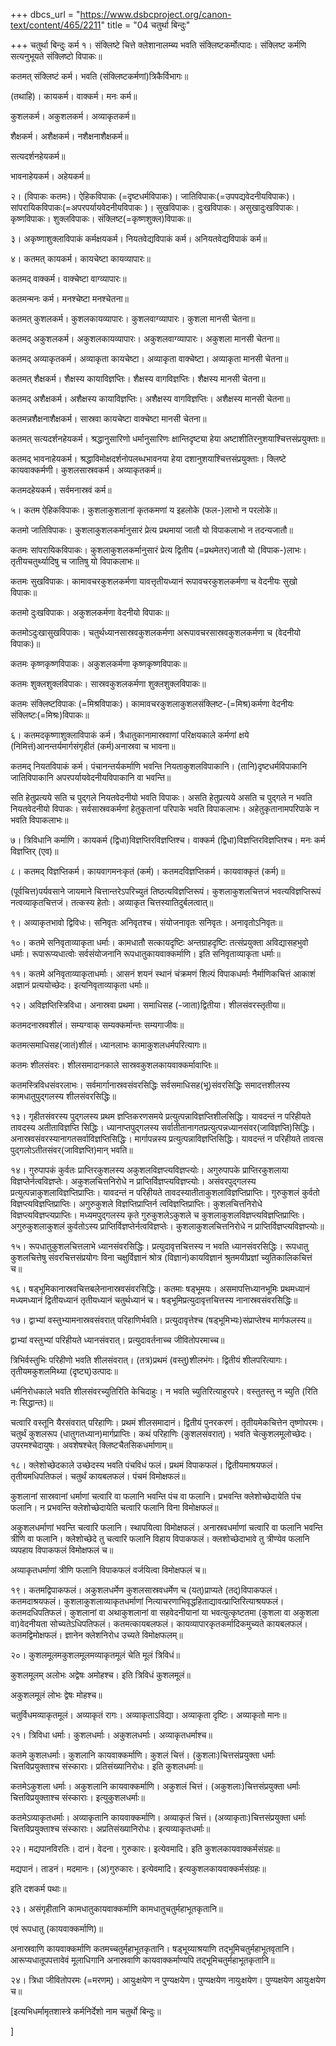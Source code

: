 +++
dbcs_url = "https://www.dsbcproject.org/canon-text/content/465/2211"
title = "04 चतुर्था बिन्दुः"

+++
चतुर्था बिन्दुः
कर्म
१। संक्लिष्टे चित्ते क्लेशानालम्ब्य भवति संक्लिष्टकर्मोत्पादः। संक्लिष्ट कर्मणि सत्यनुभूयते संक्लिष्टो विपाकः॥

कतमत् संक्लिष्टं कर्म। भवति (संक्लिष्टकर्मणां)त्रिकैर्विभागः॥

(तथाहि)। कायकर्म। वाक्कर्म। मनः कर्म॥

कुशलकर्म। अकुशलकर्म। अव्याकृतकर्म॥

शैक्षकर्म। अशैक्षकर्म। नशैक्षनाशैक्षकर्म॥

सत्यदर्शनहेयकर्म॥

भावनाहेयकर्म। अहेयकर्म॥

२। (विपाकः कतमः)। ऐहिकविपाकः (=दृष्टधर्मविपाकः)। जातिविपाकः(=उपपद्यवेदनीयविपाकः)। सांपरायिकविपाकः(=अपरपर्यायवेदनीयविपाकः )। सुखविपाकः। दुःखविपाकः। असुखादुःखविपाकः। कृष्णविपाकः। शुक्लविपाकः। संक्लिष्ट(=कृष्णशुक्ल)विपाकः॥

३। अकृष्णाशुक्लाविपाकं कर्मक्षयकर्म। नियतवेद्यविपाकं कर्म। अनियतवेद्यविपाकं कर्म॥

४। कतमत् कायकर्म। कायचेष्टा कायव्यापारः॥

कतमद् वाक्कर्म। वाक्चेष्टा वाग्व्यापारः॥

कतमन्मनः कर्म। मनश्चेष्टा मनश्चेतना॥

कतमत् कुशलकर्म। कुशलकायव्यापारः। कुशलवाग्व्यापारः। कुशला मानसी चेतना॥

कतमद् अकुशलकर्म। अकुशलकायव्यापारः। अकुशलवाग्व्यापारः। अकुशला मानसी चेतना॥

कतमद् अव्याकृतकर्म। अव्याकृता कायचेष्टा। अव्याकृता वाक्चेष्टा। अव्याकृता मानसी चेतना॥

कतमत् शैक्षकर्म। शैक्षस्य कायाविज्ञप्तिः। शैक्षस्य वागविज्ञप्तिः। शैक्षस्य मानसी चेतना॥

कतमद् अशैक्षकर्म। अशैक्षस्य कायाविज्ञप्तिः। अशैक्षस्य वागविज्ञप्तिः। अशैक्षस्य मानसी चेतना॥

कतमन्नशैक्षनाशैक्षकर्म। सास्रवा कायचेष्टा वाक्चेष्टा मानसी चेतना॥

कतमत् सत्यदर्शनहेयकर्म। श्रद्धानुसारिणो धर्मानुसारिणः क्षान्तिदृष्ट्या हेया अष्टाशीतिरनुशयाश्चित्तसंप्रयुक्ताः॥

कतमद् भावनाहेयकर्म। श्रद्धाविमोक्षदर्शनोपलब्धभावनया हेया दशानुशयाश्चित्तसंप्रयुक्ताः। क्लिष्टे कायवाक्कर्मणी। कुशलसास्रवकर्म। अव्याकृतकर्म॥

कतमदहेयकर्म। सर्वमनास्रवं कर्म॥

५। कतम ऐहिकविपाकः। कुशलाकुशलानां कृतकमणां य इहलोके (फल-)लाभो न परलोके॥

कतमो जातिविपाकः। कुशलाकुशलकर्मानुसारं प्रेत्य प्रथमायां जातौ यो विपाकलाभो न तदन्यजातौ॥

कतमः सांपरायिकविपाकः। कुशलाकुशलकर्मानुसारं प्रेत्य द्वितीय (=प्रथमेतर)जातौ यो (विपाक-)लाभः। तृतीयचतुर्थ्यादिषु च जातिषु यो विपाकलाभः॥

कतमः सुखविपाकः। कामावचरकुशलकर्मणा यावत्तृतीयध्यानं रूपावचरकुशलकर्मणा च वेदनीयः सुखो विपाकः॥

कतमो दुःखविपाकः। अकुशलकर्मणा वेदनीयो विपाकः॥

कतमोऽदुःखासुखविपाकः। चतुर्थध्यानसास्रवकुशलकर्मणा अरूपावचरसास्रवकुशलकर्मणा च (वेदनीयो विपाकः)॥

कतमः कृष्णकृष्णविपाकः। अकुशलकर्मणा कृष्णकृष्णविपाकः॥

कतमः शुक्लशुक्लविपाकः। सास्रवकुशलकर्मणा शुक्लशुक्लविपाकः॥

कतमः संक्लिष्टविपाकः (=मिश्रविपाकः)। कामावचरकुशलाकुशलसंक्लिष्ट-(=मिश्र)कर्मणा वेदनीयः संक्लिष्टः(=मिश्रः)विपाकः॥

६। कतमदकृष्णाशुक्लाविपाकं कर्म। त्रैधातुकानामास्रवाणां परिक्षयकाले कर्मणां क्षये (निमित्तं)आनन्तर्यमार्गसंगृहीतं (कर्म)अनास्रवा च भावना॥

कतमद् नियतविपाकं कर्म। पंचानन्तर्यकर्माणि भवन्ति नियताकुशलविपाकानि। (तानि)दृष्टधर्मविपाकानि जातिविपाकानि अपरपर्यायवेदनीयविपाकानि वा भवन्ति॥

सति हेतुप्रत्यये सति च पुद्गले नियतवेदनीयो भवति विपाकः। असति हेतुप्रत्यये असति च पुद्गले न भवति नियतवेदनीयो विपाकः। सर्वसास्रवकर्मणां हेतुकृतानां परिपाके भवति विपाकलाभः। अहेतुकृतानामपरिपाके न भवति विपाकलाभः॥

७। त्रिविधानि कर्माणि। कायकर्म (द्विधा)विज्ञप्तिरविज्ञप्तिश्च। वाक्कर्म (द्विधा)विज्ञप्तिरविज्ञप्तिश्च। मनः कर्म विज्ञप्तिर् (एव)॥

८। कतमद् विज्ञप्तिकर्म। कायवागमनःकृतं (कर्म)। कतमदविज्ञप्तिकर्म। कायवाक्कृतं (कर्म)॥

(पूर्वचित्त)पर्यवसाने जायमाने चित्तान्तरेऽपरिच्युतं तिष्ठत्यविज्ञप्तिरूपं। कुशलाकुशलचित्तजं भवत्यविज्ञप्तिरूपं नत्वव्याकृतचित्तजं। तत्कस्य हेतोः। अव्याकृत चित्तस्यातिदुर्बलत्वात्॥

९। अव्याकृतभावो द्विविधः। सनिवृतः अनिवृतश्च। संयोजनावृतः सनिवृतः। अनावृतोऽनिवृतः॥

१०। कतमे सनिवृताव्याकृता धर्माः। कामधातौ सत्कायदृष्टिः अन्तग्राहदृष्टिः तत्संप्रयुक्ता अविद्यासहभुवो धर्माः। रूपारूप्यधात्वोः सर्वसंयोजनानि रूपधातुकायवाक्कर्माणि। इति सनिवृताव्याकृता धर्माः॥

११। कतमे अनिवृताव्याकृताधर्माः। आसनं शयनं स्थानं चंक्रमणं शिल्पं विपाकधर्माः नैर्माणिकचित्तं आकाशं अज्ञानं प्रत्ययोच्छेदः। इत्यनिवृताव्याकृता धर्माः॥

१२। अविज्ञप्तिस्त्रिविधा। अनास्रवा प्रथमा। समाधिसह (-जाता)द्वितीया। शीलसंवरस्तृतीया॥

कतमदनास्रवशीलं। सम्यग्वाक् सम्यक्कर्मान्तः सम्यगाजीवः॥

कतमत्समाधिसह(जातं)शीलं। ध्यानलाभः कामाकुशलधर्मपरित्यागः॥

कतमः शीलसंवरः। शीलसमादानकाले सास्रवकुशलकायवाक्कर्मावाप्तिः॥

कतमस्त्रिविधसंवरलाभः। सर्वमार्गानास्रवसंवरसिद्धिः सर्वसमाधिसह(भू)संवरसिद्धिः समादत्तशीलस्य कामधातुपुद्गलस्य शीलसंवरसिद्धिः॥

१३। गृहीतसंवरस्य पुद्गलस्य प्रथम ज्ञप्तिकरणसमये प्रत्युत्पन्नाविज्ञप्तिशीलसिद्धिः। यावदन्तं न परिहीयते तावदस्य अतीताविज्ञप्ति सिद्धिः। ध्यानाप्तपुद्गलस्य सर्वातीतानागतप्रत्युत्पन्नध्यानसंवर(जाविज्ञप्ति)सिद्धिः। अनास्रवसंवरस्यानागतसर्वाविज्ञप्तिसिद्धिः। मार्गापन्नस्य प्रत्युत्पन्नाविज्ञप्तिसिद्धिः। यावदन्तं न परिहीयते तावत्स पुद्गलोऽतीतसंवर(जाविज्ञप्ति)मान् भवति॥

१४। गुरुपापकं कुर्वतः प्राप्तिरकुशलस्य अकुशलविज्ञप्त्यविज्ञप्त्योः। अगुरुपापके प्राप्तिरकुशलाया विज्ञप्तेर्नत्वविज्ञप्तेः। अकुशलचित्तनिरोधे न प्राप्तिर्विज्ञप्त्यविज्ञप्त्योः। असंवरपुद्गलस्य प्रत्युत्पन्नाकुशलाविज्ञप्तिप्राप्तिः। यावदन्तं न परिहीयते तावदस्यातीताकुशलाविज्ञप्तिप्राप्तिः। गुरुकुशलं कुर्वतो विज्ञप्त्यविज्ञप्तिप्राप्तिः। अगुरुकुशले विज्ञप्तिप्राप्तिर्न त्वविज्ञप्तिप्राप्तिः। कुशलचित्तनिरोधे विज्ञप्त्यविज्ञप्त्यप्राप्तिः। मध्यमपुद्गलस्य कृते गुरुकुशलेऽकुशले च कुशलाकुशलविज्ञप्त्यविज्ञप्तिप्राप्तिः। अगुरुकुशलाकुशलं कुर्वतोऽस्य प्राप्तिर्विज्ञप्तेर्नत्वविज्ञप्तेः। कुशलाकुशलचित्तनिरोधे न प्राप्तिर्विज्ञप्त्यविज्ञप्त्योः॥

१५। रूपधातुकुशलचित्तलाभे ध्यानसंवरसिद्धिः। प्रत्युदावृत्तचित्तस्य न भवति ध्यानसंवरसिद्धिः। रूपधातु कुशलचित्तेषु संवरचित्तसंप्रयोगः विना चक्षुर्विज्ञानं श्रोत्र (विज्ञानं)कायविज्ञानं श्रुतमयीप्रज्ञां च्युतिकालिकचित्तं च॥

१६। षड्भूमिकानास्रवचित्तबलेनानास्रवसंवरसिद्धिः। कतमाः षड्भूमयः। असमापत्तिध्यानभूमिः प्रथमध्यानं मध्यमध्यानं द्वितीयध्यानं तृतीयध्यानं चतुर्थध्यानं च। षड्भूमिप्रत्युदावृत्तचित्तस्य नानास्रवसंवरसिद्धिः॥

१७। द्वाभ्यां वस्तुभ्यामनास्रवसंवरात् परिहाणिर्भवति। प्रत्युदावृत्तेश्च (षड्भूमिभ्यः)संप्राप्तेश्च मार्गफलस्य॥

द्वाभ्यां वस्तुभ्यां परिहीयते ध्यानसंवरात्। प्रत्युदावर्तनाच्च जीवितोपरमाच्च॥

त्रिभिर्वस्तुभिः परिहीणो भवति शीलसंवरात्। (तत्र)प्रथमं (वस्तु)शीलभंगः। द्वितीयं शीलपरित्यागः। तृतीयमकुशलमिथ्या (दृष्ट्य्)उत्पादः॥

धर्मनिरोधकाले भवति शीलसंवरच्युतिरिति केचिदाहुः। न भवति च्युतिरित्याहुरपरे। वस्तुतस्तु न च्युति (रिति नः सिद्धान्तः)॥

चत्वारि वस्तूनि यैरसंवरात् परिहाणिः। प्रथमं शीलसमादानं। द्वितीयं पुनरकरणं। तृतीयमेकचित्तेन तृष्णोपरमः। चतुर्थं कुशलरूप (धातुगतध्यान)मार्गप्राप्तिः। कथं परिहाणिः (कुशलसंवरात्)। भवति चेत्कुशलमूलोच्छेदः। उपरमश्चेदायुषः। अवशेषश्चेत् क्लिष्टचैतसिकधर्माणाम्॥

१८। क्लेशोच्छेदकाले उच्छेदस्य भवति पंचविधं फलं। प्रथमं विपाकफलं। द्वितीयमाश्रयफलं। तृतीयमधिपतिफलं। चतुर्थं कायबलफलं। पंचमं विमोक्षफलं॥

कुशलानां सास्रवानां धर्माणां चत्वारि वा फलानि भवन्ति पंच वा फलानि। प्रभवन्ति क्लेशोच्छेदायेति पंच फलानि। न प्रभवन्ति क्लेशोच्छेदायेति चत्वारि फलानि विना विमोक्षफलं॥

अकुशलधर्माणां भवन्ति चत्वारि फलानि। स्थापयित्वा विमोक्षफलं। अनास्रवधर्माणां चत्वारि वा फलानि भवन्ति त्रीणि वा फलानि। क्लेशोच्छेदे तु चत्वारि फलानि विहाय विपाकफलं। क्लशोच्छेदाभावे तु त्रीण्येव फलानि व्यपहाय विपाकफलं विमोक्षफलं च॥

अव्याकृतधर्माणां त्रीणि फलानि विपाकफलं वर्जयित्वा विमोक्षफलं च॥

१९। कतमद्विपाकफलं। अकुशलधर्मेण कुशलसास्रवधर्मेण च (यत्)प्राप्यते (तद्)विपाकफलं। कतमदाश्रयफलं। कुशलाकुशलाव्याकृतधर्माणां नित्याचरणाभिवृद्धहिताद्यावत्प्राप्तिरित्याश्रयफलं। कतमदधिपतिफलं। कुशलानां वा अथाकुशलानां वा सहवेदनीयानां या भवत्युत्कृष्टतमा (कुशला वा अकुशला वा)वेदनीयता सोच्यतेऽधिपतिफलं। कतमत्कायबलफलं। कायव्यापारकृतकर्मादिकमुच्यते कायबलफलं। कतमद्विमोक्षफलं। ज्ञानेन क्लेशनिरोध उच्यते विमोक्षफलम्॥

२०। कुशलमूलमकुशलमूलमव्याकृतमूलं चेति मूलं त्रिविधं॥

कुशलमूलम् अलोभः अद्वेषः अमोहश्च। इति त्रिविधं कुशलमूलं॥

अकुशलमूलं लोभः द्वेषः मोहश्च॥

चतुर्विधमव्याकृतमूलं। अव्याकृतं रागः। अव्याकृताऽविद्या। अव्याकृता दृष्टिः। अव्याकृतो मानः॥

२१। त्रिविधा धर्माः। कुशलधर्माः। अकुशलधर्माः। अव्याकृतधर्माश्च॥

कतमे कुशलधर्माः। कुशलानि कायवाक्कर्माणि। कुशलं चित्तं। (कुशलाः)चित्तसंप्रयुक्ता धर्माः चित्तविप्रयुक्ताश्च संस्काराः। प्रतिसंख्यानिरोधः। इति कुशलधर्माः॥

कतमेऽकुशला धर्माः। अकुशलानि कायवाक्कर्माणि। अकुशलं चित्तं। (अकुशलाः)चित्तसंप्रयुक्ता धर्माः चित्तविप्रयुक्ताश्च संस्काराः। इत्युकुशलधर्माः॥

कतमेऽव्याकृतधर्माः। अव्याकृतानि कायवाक्कर्माणि। अव्याकृतं चित्तं। (अव्याकृताः)चित्तसंप्रयुक्ता धर्माः चित्तविप्रयुक्ताश्च संस्काराः। अप्रतिसंख्यानिरोधः। इत्यव्याकृतधर्माः॥

२२। मद्यपानविरतिः। दानं। वेदना। गुरुकारः। इत्येवमादि। इति कुशलकायवाक्कर्मसंग्रहः॥

मद्यपानं। ताडनं। मदमानः। (अ)गुरुकारः। इत्येवमादि। इत्यकुशलकायवाक्कर्मसंग्रहः॥

इति दशकर्म पथाः॥

२३। असंगृहीतानि कामधातुकायवाक्कर्माणि कामधातुचतुर्महाभूतकृतानि॥

एवं रूपधातु (कायवाक्कर्माणि)॥

अनास्रवाणि कायवाक्कर्माणि कतमच्चतुर्महाभूतकृतानि। षड्भूय्याश्रयाणि तद्भूमिचतुर्महाभूतवृतानि। आरूप्यधातूपपत्तावेवं मूलाधिगानि अनास्रवाणि कायवाक्कर्माण्यपि तद्भूमिचतुर्महाभूतकृतानि॥

२४। त्रिधा जीवितोपरमः (=मरणम्)। आयुःक्षयेण न पुण्यक्षयेण। पुण्यक्षयेण नायुःक्षयेण। पुण्यक्षयेण आयुःक्षयेण च॥

[इत्यभिधर्मामृतशास्त्रे कर्मनिर्देशो नाम चतुर्थो बिन्दुः॥

]
